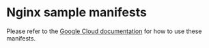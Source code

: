 # Nginx sample manifests

Please refer to the [Google Cloud documentation](https://cloud.google.com/stackdriver/docs/managed-prometheus/exporters/nginx) for how to use these manifests.